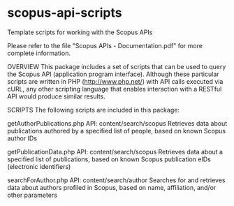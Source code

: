 # scopus-api-scripts
Template scripts for working with the Scopus APIs

Please refer to the file "Scopus APIs - Documentation.pdf" for more complete information.

OVERVIEW
This package includes a set of scripts that can be used to query the Scopus API (application program interface). Although these particular scripts are written in PHP (http://www.php.net/) with API calls executed via cURL, any other scripting language that enables interaction with a RESTful API would produce similar results.

SCRIPTS
The following scripts are included in this package:


getAuthorPublications.php
  API: content/search/scopus
  Retrieves data about publications authored by a specified list of people, based on known Scopus author IDs

getPublicationData.php
  API: content/search/scopus
  Retrieves data about a specified list of publications, based on known Scopus publication eIDs (electronic identifiers)

searchForAuthor.php
  API: content/search/author
  Searches for and retrieves data about authors profiled in Scopus, based on name, affiliation, and/or other parameters
